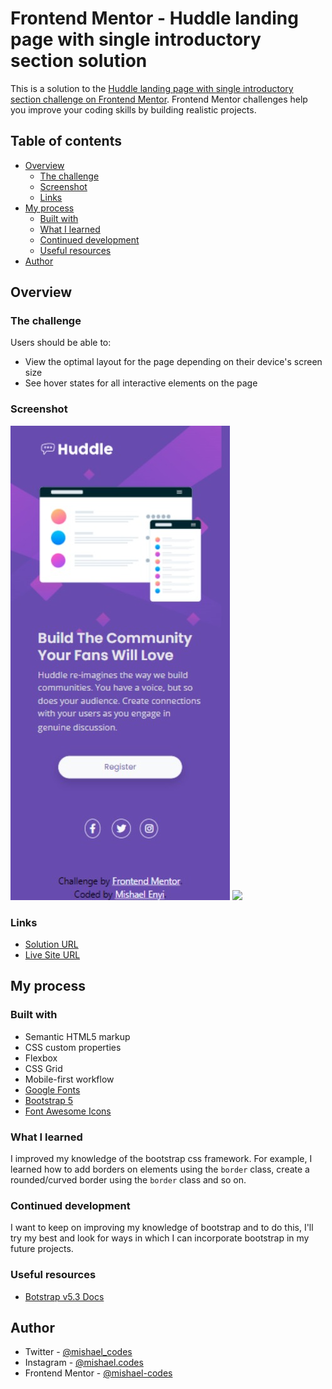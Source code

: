 # Frontend Mentor - Huddle landing page with single introductory section solution

This is a solution to the [Huddle landing page with single introductory section challenge on Frontend Mentor](https://www.frontendmentor.io/challenges/huddle-landing-page-with-a-single-introductory-section-B_2Wvxgi0). Frontend Mentor challenges help you improve your coding skills by building realistic projects.

## Table of contents

- [Overview](#overview)
  - [The challenge](#the-challenge)
  - [Screenshot](#screenshot)
  - [Links](#links)
- [My process](#my-process)
  - [Built with](#built-with)
  - [What I learned](#what-i-learned)
  - [Continued development](#continued-development)
  - [Useful resources](#useful-resources)
- [Author](#author)

## Overview

### The challenge

Users should be able to:

- View the optimal layout for the page depending on their device's screen size
- See hover states for all interactive elements on the page

### Screenshot

![](images/screenshot-mobile.png)
![](images/screenshot.png)

### Links

- [Solution URL](https://github.com/mishael-codes/huddle-landing-page-with-single-introductory-section-master)
- [Live Site URL](https://mishael-codes.github.io/huddle-landing-page-with-single-introductory-section-master)

## My process

### Built with

- Semantic HTML5 markup
- CSS custom properties
- Flexbox
- CSS Grid
- Mobile-first workflow
- [Google Fonts](https://fonts.google.com/)
- [Bootstrap 5](https://getbootstrap.com/docs/5.3/getting-started/introduction/)
- [Font Awesome Icons](https://fontawesome.com/icons)

### What I learned

I improved my knowledge of the bootstrap css framework. For example, I learned how to add borders on elements using the `border` class, create a rounded/curved border using the `border` class and so on.

### Continued development

I want to keep on improving my knowledge of bootstrap and to do this, I'll try my best and look for ways in which I can incorporate bootstrap in my future projects.

### Useful resources

- [Botstrap v5.3 Docs](https://getbootstrap.com/docs/5.3/getting-started/introduction/)

## Author

- Twitter - [@mishael_codes](https://www.twitter.com/mishael_codes)
- Instagram - [@mishael.codes](https://www.instagram.com/mishael.codes)
- Frontend Mentor - [@mishael-codes](https://www.frontendmentor.io/profile/mishael-codes)
